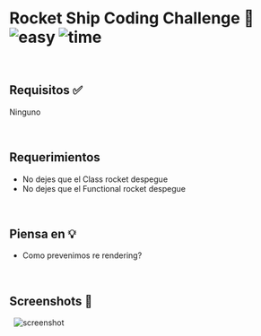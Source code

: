 # Rocket Ship Coding Challenge 🚀 &nbsp; ![easy](https://img.shields.io/badge/-Easy-brightgreen) ![time](https://img.shields.io/badge/%E2%8F%B0-10m-blue) 

&nbsp;
## Requisitos ✅
Ninguno

&nbsp;
## Requerimientos
- No dejes que el Class rocket despegue
- No dejes que el Functional rocket despegue

&nbsp;
## Piensa en 💡
- Como prevenimos re rendering?

&nbsp;
## Screenshots 🌄
&nbsp;
![screenshot](https://puu.sh/Fq16F/1ad6edff1b.png)
